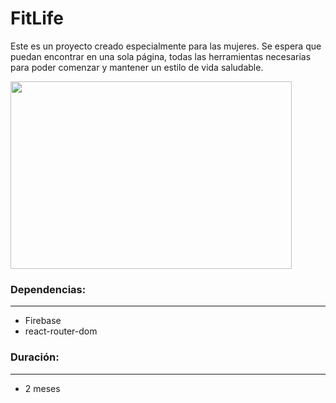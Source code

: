 # FitLife
Este es un proyecto creado especialmente para las mujeres. Se espera que puedan encontrar en una sola página, todas las herramientas necesarias para poder comenzar y mantener un estilo de vida saludable.
<p aling="center">
<img src="https://images.unsplash.com/photo-1518310383802-640c2de311b2?ixlib=rb-4.0.3&ixid=M3wxMjA3fDB8MHxwaG90by1wYWdlfHx8fGVufDB8fHx8fA%3D%3D&auto=format&fit=crop&w=2070&q=80 "  width="450" height="300">
</p>

### Dependencias:
------------
- Firebase
- react-router-dom

### Duración:
------------
- 2 meses
